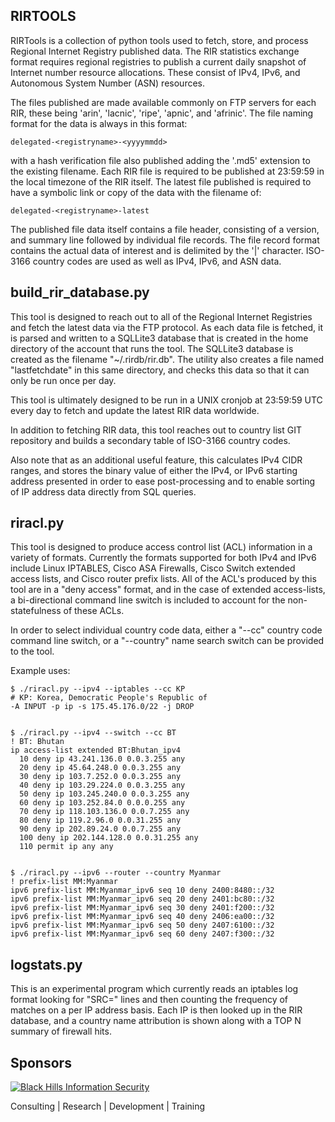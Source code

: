 ## RIRTOOLS

RIRTools is a collection of python tools used to fetch, store,
and process Regional Internet Registry published data.  The RIR statistics
exchange format requires regional registries to publish a current daily
snapshot of Internet number resource allocations.  These consist of
IPv4, IPv6, and Autonomous System Number (ASN) resources.

The files published are made available commonly on FTP servers
for each RIR, these being 'arin', 'lacnic', 'ripe', 'apnic', and 'afrinic'.
The file naming format for the data is always in this format:

    delegated-<registryname>-<yyyymmdd>

with a hash verification file also published adding the '.md5' extension
to the existing filename.  Each RIR file is required to be published
at 23:59:59 in the local timezone of the RIR itself.  The latest file
published is required to have a symbolic link or copy of the data
with the filename of:

    delegated-<registryname>-latest

The published file data itself contains a file header, consisting
of a version, and summary line followed by individual file records.
The file record format contains the actual data of interest and
is delimited by the '|' character.   ISO-3166 country codes are
used as well as IPv4, IPv6, and ASN data.

## build_rir_database.py

This tool is designed to reach out to all of the Regional Internet
Registries and fetch the latest data via the FTP protocol.  As each
data file is fetched, it is parsed and written to a SQLLite3 database
that is created in the home directory of the account that runs the tool.
The SQLLite3 database is created as the filename "~/.rirdb/rir.db".
The utility also creates a file named "lastfetchdate" in this
same directory, and checks this data so that it can only be run
once per day.

This tool is ultimately designed to be run in a UNIX cronjob at 23:59:59 UTC
every day to fetch and update the latest RIR data worldwide.

In addition to fetching RIR data, this tool reaches out to country list
GIT repository and builds a secondary table of ISO-3166 country codes.

Also note that as an additional useful feature, this calculates IPv4
CIDR ranges, and stores the binary value of either the IPv4, or IPv6
starting address presented in order to ease post-processing and to
enable sorting of IP address data directly from SQL queries.

## riracl.py

This tool is designed to produce access control list (ACL) information
in a variety of formats.  Currently the formats supported for both
IPv4 and IPv6 include Linux IPTABLES, Cisco ASA Firewalls, Cisco Switch
extended access lists, and Cisco router prefix lists.  All of the ACL's
produced by this tool are in a "deny access" format, and in the case
of extended access-lists, a bi-directional command line switch is included
to account for the non-statefulness of these ACLs.

In order to select individual country code data, either a "--cc" country
code command line switch, or a "--country" name search switch can be
provided to the tool.

Example uses:

    $ ./riracl.py --ipv4 --iptables --cc KP
    # KP: Korea, Democratic People's Republic of
    -A INPUT -p ip -s 175.45.176.0/22 -j DROP


    $ ./riracl.py --ipv4 --switch --cc BT
    ! BT: Bhutan
    ip access-list extended BT:Bhutan_ipv4
      10 deny ip 43.241.136.0 0.0.3.255 any
      20 deny ip 45.64.248.0 0.0.3.255 any
      30 deny ip 103.7.252.0 0.0.3.255 any
      40 deny ip 103.29.224.0 0.0.3.255 any
      50 deny ip 103.245.240.0 0.0.3.255 any
      60 deny ip 103.252.84.0 0.0.0.255 any
      70 deny ip 118.103.136.0 0.0.7.255 any
      80 deny ip 119.2.96.0 0.0.31.255 any
      90 deny ip 202.89.24.0 0.0.7.255 any
      100 deny ip 202.144.128.0 0.0.31.255 any
      110 permit ip any any


    $ ./riracl.py --ipv6 --router --country Myanmar 
    ! prefix-list MM:Myanmar
    ipv6 prefix-list MM:Myanmar_ipv6 seq 10 deny 2400:8480::/32
    ipv6 prefix-list MM:Myanmar_ipv6 seq 20 deny 2401:bc80::/32
    ipv6 prefix-list MM:Myanmar_ipv6 seq 30 deny 2401:f200::/32
    ipv6 prefix-list MM:Myanmar_ipv6 seq 40 deny 2406:ea00::/32
    ipv6 prefix-list MM:Myanmar_ipv6 seq 50 deny 2407:6100::/32
    ipv6 prefix-list MM:Myanmar_ipv6 seq 60 deny 2407:f300::/32

## logstats.py

This is an experimental program which currently reads an iptables log format
looking for "SRC=" lines and then counting the frequency of matches on a per
IP address basis.  Each IP is then looked up in the RIR database, and a country
name attribution is shown along with a TOP N summary of firewall hits.

## Sponsors

[![Black Hills Information Security](http://www.blackhillsinfosec.com/_images/BHIS-Logo.png)](http://www.blackhillsinfosec.com)

Consulting | Research | Development | Training

